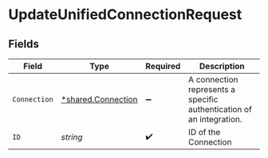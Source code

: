 # UpdateUnifiedConnectionRequest


## Fields

| Field                                                                | Type                                                                 | Required                                                             | Description                                                          |
| -------------------------------------------------------------------- | -------------------------------------------------------------------- | -------------------------------------------------------------------- | -------------------------------------------------------------------- |
| `Connection`                                                         | [*shared.Connection](../../../pkg/models/shared/connection.md)       | :heavy_minus_sign:                                                   | A connection represents a specific authentication of an integration. |
| `ID`                                                                 | *string*                                                             | :heavy_check_mark:                                                   | ID of the Connection                                                 |